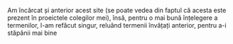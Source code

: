 Am încărcat și anterior acest site (se poate vedea din faptul că acesta este prezent în proeictele colegilor mei), însă, 
pentru o mai bună înțelegere a termenilor, l-am refăcut singur, 
reluând termenii învățați anterior, pentru a-i stăpânii mai bine
